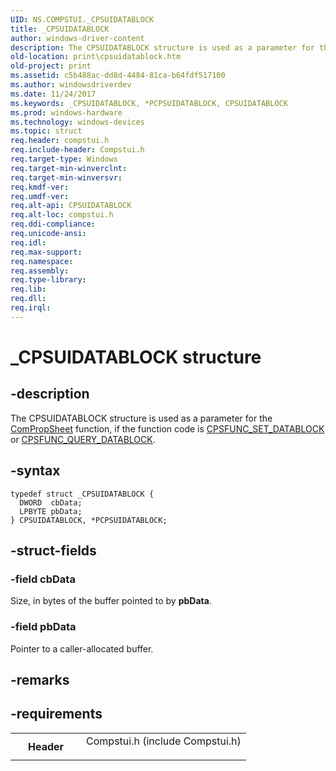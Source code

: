 ```yaml
---
UID: NS.COMPSTUI._CPSUIDATABLOCK
title: _CPSUIDATABLOCK
author: windows-driver-content
description: The CPSUIDATABLOCK structure is used as a parameter for the ComPropSheet function, if the function code is CPSFUNC_SET_DATABLOCK or CPSFUNC_QUERY_DATABLOCK.
old-location: print\cpsuidatablock.htm
old-project: print
ms.assetid: c5b488ac-dd8d-4484-81ca-b64fdf517100
ms.author: windowsdriverdev
ms.date: 11/24/2017
ms.keywords: _CPSUIDATABLOCK, *PCPSUIDATABLOCK, CPSUIDATABLOCK
ms.prod: windows-hardware
ms.technology: windows-devices
ms.topic: struct
req.header: compstui.h
req.include-header: Compstui.h
req.target-type: Windows
req.target-min-winverclnt: 
req.target-min-winversvr: 
req.kmdf-ver: 
req.umdf-ver: 
req.alt-api: CPSUIDATABLOCK
req.alt-loc: compstui.h
req.ddi-compliance: 
req.unicode-ansi: 
req.idl: 
req.max-support: 
req.namespace: 
req.assembly: 
req.type-library: 
req.lib: 
req.dll: 
req.irql: 
---
```


# _CPSUIDATABLOCK structure



## -description
The CPSUIDATABLOCK structure is used as a parameter for the <a href="print.compropsheet">ComPropSheet</a> function, if the function code is <a href="print.cpsfunc_set_datablock">CPSFUNC_SET_DATABLOCK</a> or <a href="print.cpsfunc_query_datablock">CPSFUNC_QUERY_DATABLOCK</a>.


## -syntax

````
typedef struct _CPSUIDATABLOCK {
  DWORD  cbData;
  LPBYTE pbData;
} CPSUIDATABLOCK, *PCPSUIDATABLOCK;
````


## -struct-fields

### -field cbData

Size, in bytes of the buffer pointed to by <b>pbData</b>.

### -field pbData

Pointer to a caller-allocated buffer.

## -remarks


## -requirements
<table>
<tr>
<th width="30%">
Header
</th>
<td width="70%">
<dl>
<dt>Compstui.h (include Compstui.h)</dt>
</dl>
</td>
</tr>
</table>